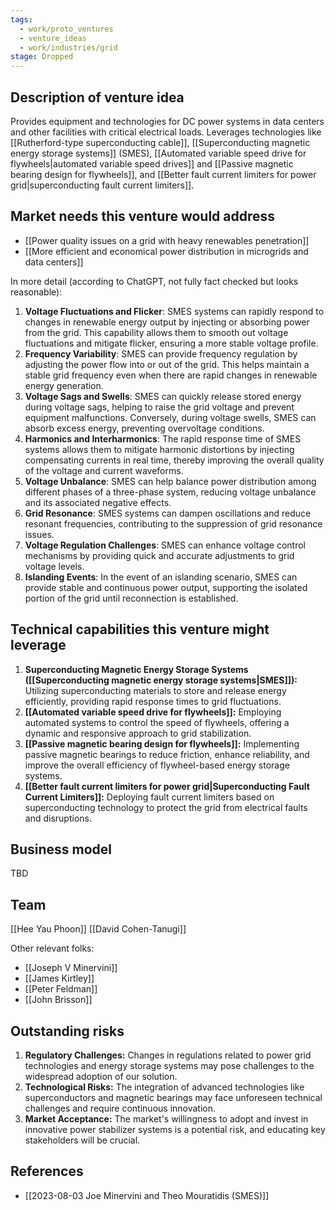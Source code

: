 ```yaml
---
tags:
  - work/proto_ventures
  - venture_ideas
  - work/industries/grid
stage: Dropped
---
```

## Description of venture idea
Provides equipment and technologies for DC power systems in data centers and other facilities with critical electrical loads. Leverages technologies like [[Rutherford-type superconducting cable]], [[Superconducting magnetic energy storage systems]] (SMES), [[Automated variable speed drive for flywheels|automated variable speed drives]] and [[Passive magnetic bearing design for flywheels]], and [[Better fault current limiters for power grid|superconducting fault current limiters]].

## Market needs this venture would address
- [[Power quality issues on a grid with heavy renewables penetration]]
- [[More efficient and economical power distribution in microgrids and data centers]]

In more detail (according to ChatGPT, not fully fact checked but looks reasonable):
1. **Voltage Fluctuations and Flicker**: SMES systems can rapidly respond to changes in renewable energy output by injecting or absorbing power from the grid. This capability allows them to smooth out voltage fluctuations and mitigate flicker, ensuring a more stable voltage profile.
2. **Frequency Variability**: SMES can provide frequency regulation by adjusting the power flow into or out of the grid. This helps maintain a stable grid frequency even when there are rapid changes in renewable energy generation.    
3. **Voltage Sags and Swells**: SMES can quickly release stored energy during voltage sags, helping to raise the grid voltage and prevent equipment malfunctions. Conversely, during voltage swells, SMES can absorb excess energy, preventing overvoltage conditions.    
4. **Harmonics and Interharmonics**: The rapid response time of SMES systems allows them to mitigate harmonic distortions by injecting compensating currents in real time, thereby improving the overall quality of the voltage and current waveforms.    
5. **Voltage Unbalance**: SMES can help balance power distribution among different phases of a three-phase system, reducing voltage unbalance and its associated negative effects.    
6. **Grid Resonance**: SMES systems can dampen oscillations and reduce resonant frequencies, contributing to the suppression of grid resonance issues.    
7. **Voltage Regulation Challenges**: SMES can enhance voltage control mechanisms by providing quick and accurate adjustments to grid voltage levels.    
8. **Islanding Events**: In the event of an islanding scenario, SMES can provide stable and continuous power output, supporting the isolated portion of the grid until reconnection is established.

## Technical capabilities this venture might leverage
1. **Superconducting Magnetic Energy Storage Systems ([[Superconducting magnetic energy storage systems|SMES]]):** Utilizing superconducting materials to store and release energy efficiently, providing rapid response times to grid fluctuations.
2. **[[Automated variable speed drive for flywheels]]:** Employing automated systems to control the speed of flywheels, offering a dynamic and responsive approach to grid stabilization.
3. **[[Passive magnetic bearing design for flywheels]]:** Implementing passive magnetic bearings to reduce friction, enhance reliability, and improve the overall efficiency of flywheel-based energy storage systems.
4. **[[Better fault current limiters for power grid|Superconducting Fault Current Limiters]]:** Deploying fault current limiters based on superconducting technology to protect the grid from electrical faults and disruptions.

## Business model
TBD

## Team
[[Hee Yau Phoon]]
[[David Cohen-Tanugi]]

Other relevant folks:
- [[Joseph V Minervini]]
- [[James Kirtley]]
- [[Peter Feldman]]
- [[John Brisson]]

## Outstanding risks
1. **Regulatory Challenges:** Changes in regulations related to power grid technologies and energy storage systems may pose challenges to the widespread adoption of our solution.
2. **Technological Risks:** The integration of advanced technologies like superconductors and magnetic bearings may face unforeseen technical challenges and require continuous innovation.
3. **Market Acceptance:** The market's willingness to adopt and invest in innovative power stabilizer systems is a potential risk, and educating key stakeholders will be crucial.

## References
- [[2023-08-03 Joe Minervini and Theo Mouratidis (SMES)]]
